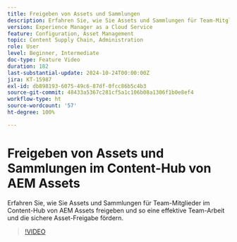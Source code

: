 ```yaml
---
title: Freigeben von Assets und Sammlungen
description: Erfahren Sie, wie Sie Assets und Sammlungen für Team-Mitglieder im Content-Hub von AEM Assets freigeben und so eine effektive Team-Arbeit und die sichere Asset-Freigabe fördern.
version: Experience Manager as a Cloud Service
feature: Configuration, Asset Management
topic: Content Supply Chain, Administration
role: User
level: Beginner, Intermediate
doc-type: Feature Video
duration: 182
last-substantial-update: 2024-10-24T00:00:00Z
jira: KT-15987
exl-id: db898193-6075-49c6-87df-0fcc86b5c4b3
source-git-commit: 48433a5367c281cf5a1c106b08a1306f1b0e8ef4
workflow-type: ht
source-wordcount: '57'
ht-degree: 100%

---
```


# Freigeben von Assets und Sammlungen im Content-Hub von AEM Assets

Erfahren Sie, wie Sie Assets und Sammlungen für Team-Mitglieder im Content-Hub von AEM Assets freigeben und so eine effektive Team-Arbeit und die sichere Asset-Freigabe fördern.

>[!VIDEO](https://video.tv.adobe.com/v/3435685/?learn=on)
